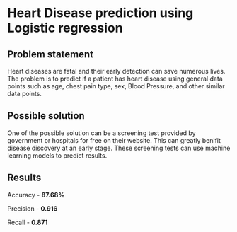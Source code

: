 # Heart Disease prediction using Logistic regression

## Problem statement
Heart diseases are fatal and their early detection can save numerous lives. The problem  is to predict if a patient has heart disease using general data points such as age, chest pain type, sex, Blood Pressure, and other similar data points.

## Possible solution
One of the possible solution can be a screening test provided by government or hospitals for free on their website. This can greatly benifit disease discovery at an early stage. These screening tests can use machine learning models to predict results.

## Results
Accuracy - **87.68%**

Precision - **0.916**

Recall - **0.871**